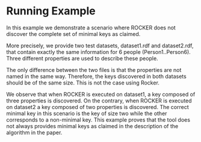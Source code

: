 # Running Example

In this example we demonstrate a scenario where ROCKER does not discover the complete set of minimal keys as claimed. 

More precisely, we provide two test datasets, dataset1.rdf and dataset2.rdf, that contain exactly the same information for 6 people (Person1..Person6). Three different properties are used to describe these people. 

The only difference between the two files is that the properties are not named in the same way. Therefore, the keys discovered in both datasets should be of the same size. This is not the case using Rocker. 

We observe that when ROCKER is executed on dataset1, a key composed of three properties is discovered. On the contrary, when ROCKER is executed on dataset2 a key composed of two properties is discovered. The correct minimal key in this scenario is the key of size two while the other corresponds to a non-minimal key. This example proves that the tool does not always provides minimal keys as claimed in the description of the algorithm in the paper. 

